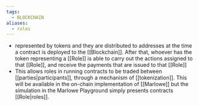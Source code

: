 ```yaml
---
tags:
  - BLOCKCHAIN
aliases:
  - roles
---
```

* represented by tokens and they are distributed to addresses at the time a contract is deployed to the [[Blockchain]]. After that, whoever has the token representing a [[Role]] is able to carry out the actions assigned to that [[Role]], and receive the payments that are issued to that [[Role]]
* This allows roles in running contracts to be traded between [[parties|participants]], through a mechanism of [[tokenization]]. This will be available in the on-chain implementation of [[Marlowe]] but the simulation in the Marlowe Playground simply presents contracts [[Role|roles]].
